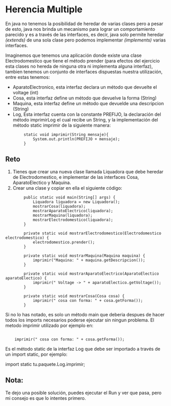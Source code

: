 # Herencia Multiple

En java no tenemos la posibilidad de heredar de varias clases
pero a pesar de esto, java nos brinda un mecanismo para lograr 
un comportamiento parecido y es a través de las interfaces, es decir, 
java solo permite heredar *(extends)* de una sola clase pero podemos 
implementar *(implements)* varias interfaces.

Imaginemos que tenemos una aplicación donde existe una clase 
Electrodomestico que tiene el método prender (para efectos del 
ejercicio esta clases no hereda de ninguna otra ni implementa 
alguna interfaz), tambien tenemos un conjunto de interfaces 
dispuestas nuestra utilización, entre estas tenemos:
*   AparatoElectronico, esta interfaz declara un método que devuelte el voltage (int)
*   Cosa, esta interfaz define un método que devuelve la forma (String)
*   Maquina, esta interfaz define un método que devuelde una descripcion (String)
*   Log, Esta interfaz cuenta con la constante PREFIJO, la declaración del método 
imprimirLog el cual recibe un String, y la implementación del método static imprimir 
de la siguiente manera:

```
        static void imprimir(String mensaje){
            System.out.println(PREFIJO + mensaje);
        }
```

## Reto
1)  Tienes que crear una nueva clase llamada Liquadora que debe heredar de Electrodomestico,
e implementar de las interfaces Cosa, AparatoElectico y Maquina.
2)  Crear una clase y copiar en ella el siguiente código:

```    
        public static void main(String[] args) {
            Liquadora liquadora = new Liquadora();
            mostrarCosa(liquadora);
            mostrarAparatoElectrico(liquadora);
            mostrarMaquina(liquadora);
            mostrarElectrodomestico(liquadora);
        }
    
        private static void mostrarElectrodomestico(Electrodomestico electrodomestico) {
            electrodomestico.prender();
        }
    
        private static void mostrarMaquina(Maquina maquina) {
            imprimir("Maquina: " + maquina.getDescripcion());
        }
    
        private static void mostrarAparatoElectrico(AparatoElectico aparatoElectico) {
            imprimir(" Voltage -> " + aparatoElectico.getVoltage());
        }
    
        private static void mostrarCosa(Cosa cosa) {
            imprimir(" cosa con forma: " + cosa.getForma());
        }
```

Si no lo has notado, es solo un método main que deberia despues de hacer
todos los imports necesarios poderse ejecutar sin ningun problema. El 
metodo imprimir utilizado por ejemplo en:

```

    imprimir(" cosa con forma: " + cosa.getForma());

```

Es el método static de la interfaz Log que debe ser importado a través de un
import static, por ejemplo:

import static tu.paquete.Log.imprimir;

## Nota:
Te dejo una posible solución, puedes ejecutar el Run y ver que pasa, pero mi consejo 
es que lo intentes primero.